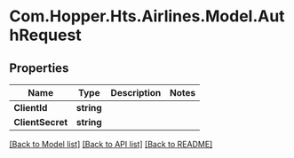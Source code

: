 # Com.Hopper.Hts.Airlines.Model.AuthRequest

## Properties

Name | Type | Description | Notes
------------ | ------------- | ------------- | -------------
**ClientId** | **string** |  | 
**ClientSecret** | **string** |  | 

[[Back to Model list]](../../README.md#documentation-for-models) [[Back to API list]](../../README.md#documentation-for-api-endpoints) [[Back to README]](../../README.md)

